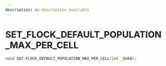 ```yaml
---
description: No description available 
---
```


# SET_FLOCK_DEFAULT_POPULATION_MAX_PER_CELL

```cpp
void SET_FLOCK_DEFAULT_POPULATION_MAX_PER_CELL(int _Unk0);
```